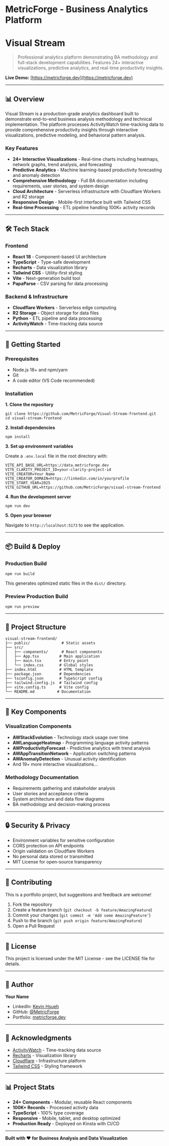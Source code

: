 # MetricForge - Business Analytics Platform
# Visual Stream

> Professional analytics platform demonstrating BA methodology and full-stack development capabilities. Features 24+ interactive visualizations, predictive analytics, and real-time productivity insights.

**Live Demo:** [https://metricforge.dev](https://metricforge.dev)

---

## 📊 Overview

Visual Stream is a production-grade analytics dashboard built to demonstrate end-to-end business analysis methodology and technical implementation. The platform processes ActivityWatch time-tracking data to provide comprehensive productivity insights through interactive visualizations, predictive modeling, and behavioral pattern analysis.

### Key Features

- **24+ Interactive Visualizations** - Real-time charts including heatmaps, network graphs, trend analysis, and forecasting
- **Predictive Analytics** - Machine learning-based productivity forecasting and anomaly detection
- **Comprehensive Methodology** - Full BA documentation including requirements, user stories, and system design
- **Cloud Architecture** - Serverless infrastructure with Cloudflare Workers and R2 storage
- **Responsive Design** - Mobile-first interface built with Tailwind CSS
- **Real-time Processing** - ETL pipeline handling 100K+ activity records

---

## 🛠️ Tech Stack

### Frontend
- **React 18** - Component-based UI architecture
- **TypeScript** - Type-safe development
- **Recharts** - Data visualization library
- **Tailwind CSS** - Utility-first styling
- **Vite** - Next-generation build tool
- **PapaParse** - CSV parsing for data processing

### Backend & Infrastructure
- **Cloudflare Workers** - Serverless edge computing
- **R2 Storage** - Object storage for data files
- **Python** - ETL pipeline and data processing
- **ActivityWatch** - Time-tracking data source

---

## 🚀 Getting Started

### Prerequisites

- Node.js 18+ and npm/yarn
- Git
- A code editor (VS Code recommended)

### Installation

**1. Clone the repository**

    git clone https://github.com/MetricForge/Visual-Stream-frontend.git
    cd visual-stream-frontend

**2. Install dependencies**

    npm install

**3. Set up environment variables**

Create a `.env.local` file in the root directory with:

    VITE_API_BASE_URL=https://data.metricforge.dev
    VITE_CLARITY_PROJECT_ID=your-clarity-project-id
    VITE_CREATOR=Your Name
    VITE_CREATOR_DOMAIN=https://linkedin.com/in/yourprofile
    VITE_START_YEAR=2025
    VITE_GITHUB_URL=https://github.com/MetricForge/visual-stream-frontend

**4. Run the development server**

    npm run dev

**5. Open your browser**

Navigate to `http://localhost:5173` to see the application.

---

## 📦 Build & Deploy

### Production Build

    npm run build

This generates optimized static files in the `dist/` directory.

### Preview Production Build

    npm run preview

---

## 📁 Project Structure

    visual-stream-frontend/
    ├── public/              # Static assets
    ├── src/
    │   ├── components/      # React components
    │   ├── App.tsx         # Main application
    │   ├── main.tsx        # Entry point
    │   └── index.css       # Global styles
    ├── index.html          # HTML template
    ├── package.json        # Dependencies
    ├── tsconfig.json       # TypeScript config
    ├── tailwind.config.js  # Tailwind config
    ├── vite.config.ts      # Vite config
    └── README.md          # Documentation

---

## 🎨 Key Components

### Visualization Components
- **AWStackEvolution** - Technology stack usage over time
- **AWLanguageHeatmap** - Programming language activity patterns
- **AWProductivityForecast** - Predictive analytics with trend analysis
- **AWAppTransitionNetwork** - Application switching patterns
- **AWAnomalyDetection** - Unusual activity identification
- And 19+ more interactive visualizations...

### Methodology Documentation
- Requirements gathering and stakeholder analysis
- User stories and acceptance criteria
- System architecture and data flow diagrams
- BA methodology and decision-making process

---

## 🔒 Security & Privacy

- Environment variables for sensitive configuration
- CORS protection on API endpoints
- Origin validation on Cloudflare Workers
- No personal data stored or transmitted
- MIT License for open-source transparency

---

## 🤝 Contributing

This is a portfolio project, but suggestions and feedback are welcome!

1. Fork the repository
2. Create a feature branch (`git checkout -b feature/AmazingFeature`)
3. Commit your changes (`git commit -m 'Add some AmazingFeature'`)
4. Push to the branch (`git push origin feature/AmazingFeature`)
5. Open a Pull Request

---

## 📝 License

This project is licensed under the MIT License - see the LICENSE file for details.

---

## 👤 Author

**Your Name**
- LinkedIn: [Kevin Hsueh](https://www.linkedin.com/in/kevinkhsueh/)
- GitHub: [@MetricForge](https://github.com/MetricForge)
- Portfolio: [metricforge.dev](https://metricforge.dev)

---

## 🙏 Acknowledgments

- [ActivityWatch](https://activitywatch.net/) - Time-tracking data source
- [Recharts](https://recharts.org/) - Visualization library
- [Cloudflare](https://www.cloudflare.com/) - Infrastructure platform
- [Tailwind CSS](https://tailwindcss.com/) - Styling framework

---

## 📊 Project Stats

- **24+ Components** - Modular, reusable React components
- **100K+ Records** - Processed activity data
- **TypeScript** - 100% type coverage
- **Responsive** - Mobile, tablet, and desktop optimized
- **Production Ready** - Deployed on Kinsta with CI/CD

---

**Built with ❤️ for Business Analysis and Data Visualization**
